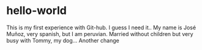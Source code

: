 # hello-world
This is my first experience with Git-hub. I guess I need it..
My name is José Muñoz, very spanish, but I am peruvian. Married without children but very busy with Tommy, my dog...
Another change
